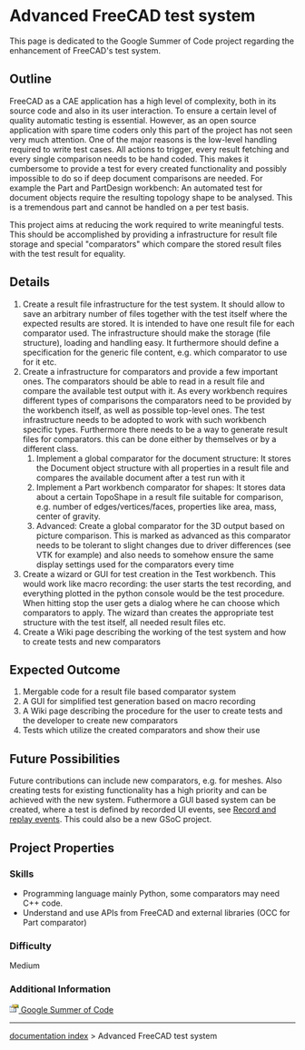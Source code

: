 # Advanced FreeCAD test system
This page is dedicated to the Google Summer of Code project regarding the enhancement of FreeCAD\'s test system.

## Outline

FreeCAD as a CAE application has a high level of complexity, both in its source code and also in its user interaction. To ensure a certain level of quality automatic testing is essential. However, as an open source application with spare time coders only this part of the project has not seen very much attention. One of the major reasons is the low-level handling required to write test cases. All actions to trigger, every result fetching and every single comparison needs to be hand coded. This makes it cumbersome to provide a test for every created functionality and possibly impossible to do so if deep document comparisons are needed. For example the Part and PartDesign workbench: An automated test for document objects require the resulting topology shape to be analysed. This is a tremendous part and cannot be handled on a per test basis.

This project aims at reducing the work required to write meaningful tests. This should be accomplished by providing a infrastructure for result file storage and special \"comparators\" which compare the stored result files with the test result for equality.

## Details

1.  Create a result file infrastructure for the test system. It should allow to save an arbitrary number of files together with the test itself where the expected results are stored. It is intended to have one result file for each comparator used. The infrastructure should make the storage (file structure), loading and handling easy. It furthermore should define a specification for the generic file content, e.g. which comparator to use for it etc.
2.  Create a infrastructure for comparators and provide a few important ones. The comparators should be able to read in a result file and compare the available test output with it. As every workbench requires different types of comparisons the comparators need to be provided by the workbench itself, as well as possible top-level ones. The test infrastructure needs to be adopted to work with such workbench specific types. Furthermore there needs to be a way to generate result files for comparators. this can be done either by themselves or by a different class.
    1.  Implement a global comparator for the document structure: It stores the Document object structure with all properties in a result file and compares the available document after a test run with it
    2.  Implement a Part workbench comparator for shapes: It stores data about a certain TopoShape in a result file suitable for comparison, e.g. number of edges/vertices/faces, properties like area, mass, center of gravity.
    3.  Advanced: Create a global comparator for the 3D output based on picture comparison. This is marked as advanced as this comparator needs to be tolerant to slight changes due to driver differences (see VTK for example) and also needs to somehow ensure the same display settings used for the comparators every time
3.  Create a wizard or GUI for test creation in the Test workbench. This would work like macro recording: the user starts the test recording, and everything plotted in the python console would be the test procedure. When hitting stop the user gets a dialog where he can choose which comparators to apply. The wizard than creates the appropriate test structure with the test itself, all needed result files etc.
4.  Create a Wiki page describing the working of the test system and how to create tests and new comparators

## Expected Outcome 

1.  Mergable code for a result file based comparator system
2.  A GUI for simplified test generation based on macro recording
3.  A Wiki page describing the procedure for the user to create tests and the developer to create new comparators
4.  Tests which utilize the created comparators and show their use

## Future Possibilities 

Future contributions can include new comparators, e.g. for meshes. Also creating tests for existing functionality has a high priority and can be achieved with the new system. Futhermore a GUI based system can be created, where a test is defined by recorded UI events, see [Record and replay events](http://algoholic.eu/recording-and-replaying-qt-input-events/). This could also be a new GSoC project.

## Project Properties 

### Skills

-   Programming language mainly Python, some comparators may need C++ code.
-   Understand and use APIs from FreeCAD and external libraries (OCC for Part comparator)

### Difficulty

Medium

### Additional Information 

[<img src="images/Property.png" style="width:16px"> Google Summer of Code](Category_Google_Summer_of_Code.md)

---
[documentation index](../README.md) > Advanced FreeCAD test system
